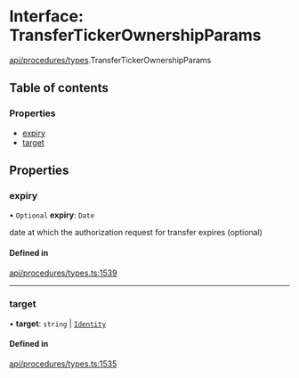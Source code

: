 # Interface: TransferTickerOwnershipParams

[api/procedures/types](../wiki/api.procedures.types).TransferTickerOwnershipParams

## Table of contents

### Properties

- [expiry](../wiki/api.procedures.types.TransferTickerOwnershipParams#expiry)
- [target](../wiki/api.procedures.types.TransferTickerOwnershipParams#target)

## Properties

### expiry

• `Optional` **expiry**: `Date`

date at which the authorization request for transfer expires (optional)

#### Defined in

[api/procedures/types.ts:1539](https://github.com/PolymeshAssociation/polymesh-sdk/blob/8a9e72221/src/api/procedures/types.ts#L1539)

___

### target

• **target**: `string` \| [`Identity`](../wiki/api.entities.Identity.Identity)

#### Defined in

[api/procedures/types.ts:1535](https://github.com/PolymeshAssociation/polymesh-sdk/blob/8a9e72221/src/api/procedures/types.ts#L1535)

